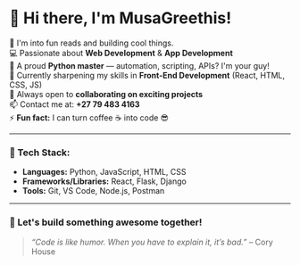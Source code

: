 # 👋 Hi there, I'm MusaGreethis!

👀 I'm into fun reads and building cool things.  
💻 Passionate about **Web Development** & **App Development**  
🐍 A proud **Python master** — automation, scripting, APIs? I'm your guy!  
🌱 Currently sharpening my skills in **Front-End Development** (React, HTML, CSS, JS)  
🤝 Always open to **collaborating on exciting projects**  
📫 Contact me at: **+27 79 483 4163**  
⚡ **Fun fact:** I can turn coffee ☕ into code 😎

---

### 🔧 Tech Stack:
- **Languages:** Python, JavaScript, HTML, CSS  
- **Frameworks/Libraries:** React, Flask, Django  
- **Tools:** Git, VS Code, Node.js, Postman  

---

### 🚀 Let's build something awesome together!

> *“Code is like humor. When you have to explain it, it’s bad.”* – Cory House
